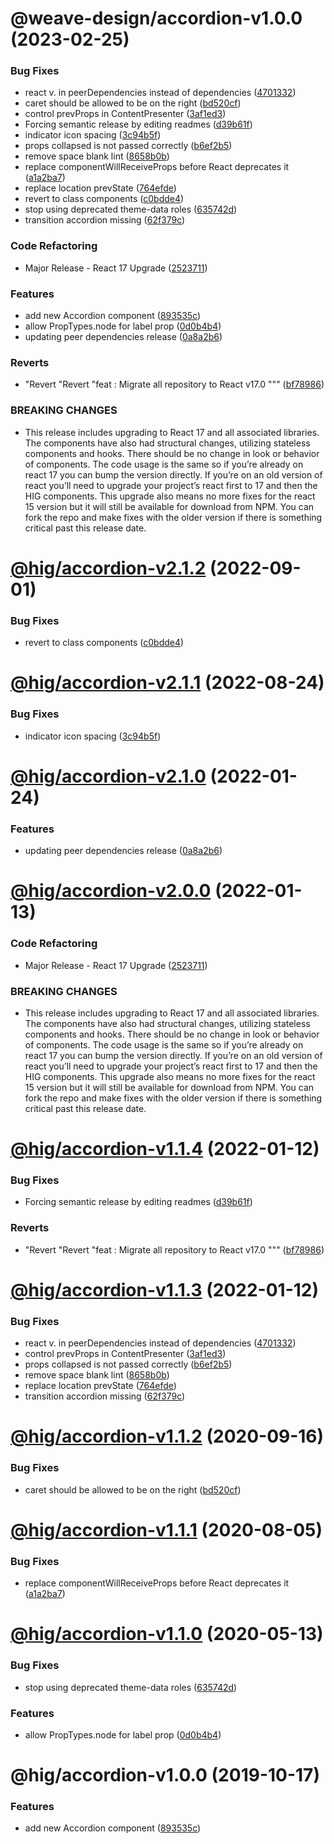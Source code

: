 # @weave-design/accordion-v1.0.0 (2023-02-25)


### Bug Fixes

*  react v. in peerDependencies instead of dependencies ([4701332](https://github.com/Autodesk/hig/commit/4701332))
* caret should be allowed to be on the right ([bd520cf](https://github.com/Autodesk/hig/commit/bd520cf))
* control prevProps in ContentPresenter ([3af1ed3](https://github.com/Autodesk/hig/commit/3af1ed3))
* Forcing semantic release by editing readmes ([d39b61f](https://github.com/Autodesk/hig/commit/d39b61f))
* indicator icon spacing ([3c94b5f](https://github.com/Autodesk/hig/commit/3c94b5f))
* props collapsed is not passed correctly ([b6ef2b5](https://github.com/Autodesk/hig/commit/b6ef2b5))
* remove space blank lint ([8658b0b](https://github.com/Autodesk/hig/commit/8658b0b))
* replace componentWillReceiveProps before React deprecates it ([a1a2ba7](https://github.com/Autodesk/hig/commit/a1a2ba7))
* replace location prevState ([764efde](https://github.com/Autodesk/hig/commit/764efde))
* revert to class components ([c0bdde4](https://github.com/Autodesk/hig/commit/c0bdde4))
* stop using deprecated theme-data roles ([635742d](https://github.com/Autodesk/hig/commit/635742d))
* transition accordion missing ([62f379c](https://github.com/Autodesk/hig/commit/62f379c))


### Code Refactoring

* Major Release - React 17 Upgrade ([2523711](https://github.com/Autodesk/hig/commit/2523711))


### Features

* add new Accordion component ([893535c](https://github.com/Autodesk/hig/commit/893535c))
* allow PropTypes.node for label prop ([0d0b4b4](https://github.com/Autodesk/hig/commit/0d0b4b4))
* updating peer dependencies release ([0a8a2b6](https://github.com/Autodesk/hig/commit/0a8a2b6))


### Reverts

* "Revert "Revert "feat : Migrate all repository to React v17.0 """ ([bf78986](https://github.com/Autodesk/hig/commit/bf78986))


### BREAKING CHANGES

* This release includes upgrading to React 17 and all associated libraries. The components have also had structural changes, utilizing stateless components and hooks. There should be no change in look or behavior of components. The code usage is the same so if you’re already on react 17 you can bump the version directly. If you’re on an old version of react you’ll need to upgrade your project’s react first to 17 and then the HIG components. This upgrade also means no more fixes for the react 15 version but it will still be available for download from NPM. You can fork the repo and make fixes with the older version if there is something critical past this release date.

# [@hig/accordion-v2.1.2](https://github.com/Autodesk/hig/compare/@hig/accordion@2.1.1...@hig/accordion@2.1.2) (2022-09-01)


### Bug Fixes

* revert to class components ([c0bdde4](https://github.com/Autodesk/hig/commit/c0bdde4))

# [@hig/accordion-v2.1.1](https://github.com/Autodesk/hig/compare/@hig/accordion@2.1.0...@hig/accordion@2.1.1) (2022-08-24)


### Bug Fixes

* indicator icon spacing ([3c94b5f](https://github.com/Autodesk/hig/commit/3c94b5f))

# [@hig/accordion-v2.1.0](https://github.com/Autodesk/hig/compare/@hig/accordion@2.0.0...@hig/accordion@2.1.0) (2022-01-24)


### Features

* updating peer dependencies release ([0a8a2b6](https://github.com/Autodesk/hig/commit/0a8a2b6))

# [@hig/accordion-v2.0.0](https://github.com/Autodesk/hig/compare/@hig/accordion@1.1.4...@hig/accordion@2.0.0) (2022-01-13)


### Code Refactoring

* Major Release - React 17 Upgrade ([2523711](https://github.com/Autodesk/hig/commit/2523711))


### BREAKING CHANGES

* This release includes upgrading to React 17 and all associated libraries. The components have also had structural changes, utilizing stateless components and hooks. There should be no change in look or behavior of components. The code usage is the same so if you’re already on react 17 you can bump the version directly. If you’re on an old version of react you’ll need to upgrade your project’s react first to 17 and then the HIG components. This upgrade also means no more fixes for the react 15 version but it will still be available for download from NPM. You can fork the repo and make fixes with the older version if there is something critical past this release date.

# [@hig/accordion-v1.1.4](https://github.com/Autodesk/hig/compare/@hig/accordion@1.1.3...@hig/accordion@1.1.4) (2022-01-12)


### Bug Fixes

* Forcing semantic release by editing readmes ([d39b61f](https://github.com/Autodesk/hig/commit/d39b61f))


### Reverts

* "Revert "Revert "feat : Migrate all repository to React v17.0 """ ([bf78986](https://github.com/Autodesk/hig/commit/bf78986))

# [@hig/accordion-v1.1.3](https://github.com/Autodesk/hig/compare/@hig/accordion@1.1.2...@hig/accordion@1.1.3) (2022-01-12)


### Bug Fixes

*  react v. in peerDependencies instead of dependencies ([4701332](https://github.com/Autodesk/hig/commit/4701332))
* control prevProps in ContentPresenter ([3af1ed3](https://github.com/Autodesk/hig/commit/3af1ed3))
* props collapsed is not passed correctly ([b6ef2b5](https://github.com/Autodesk/hig/commit/b6ef2b5))
* remove space blank lint ([8658b0b](https://github.com/Autodesk/hig/commit/8658b0b))
* replace location prevState ([764efde](https://github.com/Autodesk/hig/commit/764efde))
* transition accordion missing ([62f379c](https://github.com/Autodesk/hig/commit/62f379c))

# [@hig/accordion-v1.1.2](https://github.com/Autodesk/hig/compare/@hig/accordion@1.1.1...@hig/accordion@1.1.2) (2020-09-16)


### Bug Fixes

* caret should be allowed to be on the right ([bd520cf](https://github.com/Autodesk/hig/commit/bd520cf))

# [@hig/accordion-v1.1.1](https://github.com/Autodesk/hig/compare/@hig/accordion@1.1.0...@hig/accordion@1.1.1) (2020-08-05)


### Bug Fixes

* replace componentWillReceiveProps before React deprecates it ([a1a2ba7](https://github.com/Autodesk/hig/commit/a1a2ba7))

# [@hig/accordion-v1.1.0](https://github.com/Autodesk/hig/compare/@hig/accordion@1.0.0...@hig/accordion@1.1.0) (2020-05-13)


### Bug Fixes

* stop using deprecated theme-data roles ([635742d](https://github.com/Autodesk/hig/commit/635742d))


### Features

* allow PropTypes.node for label prop ([0d0b4b4](https://github.com/Autodesk/hig/commit/0d0b4b4))

# @hig/accordion-v1.0.0 (2019-10-17)


### Features

* add new Accordion component ([893535c](https://github.com/Autodesk/hig/commit/893535c))
